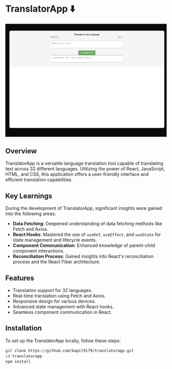 
# TranslatorApp ⬇️
 ![kapil9179](preview.png)
## Overview
TranslatorApp is a versatile language translation tool capable of translating text across 32 different languages. Utilizing the power of React, JavaScript, HTML, and CSS, this application offers a user-friendly interface and efficient translation capabilities.

## Key Learnings
During the development of TranslatorApp, significant insights were gained into the following areas:
- **Data Fetching**: Deepened understanding of data fetching methods like Fetch and Axios.
- **React Hooks**: Mastered the use of `useRef`, `useEffect`, and `useState` for state management and lifecycle events.
- **Component Communication**: Enhanced knowledge of parent-child component interactions.
- **Reconciliation Process**: Gained insights into React's reconciliation process and the React Fiber architecture.

## Features
- Translation support for 32 languages.
- Real-time translation using Fetch and Axios.
- Responsive design for various devices.
- Advanced state management with React hooks.
- Seamless component communication in React.

## Installation
To set up the TranslatorApp locally, follow these steps:

```bash
git clone https://github.com/kapil9179/translatorapp.git
cd translatorapp
npm install

